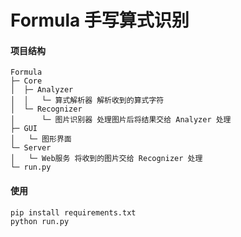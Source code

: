 # Formula 手写算式识别

#### 项目结构
```
Formula
├─ Core
│  ├─ Analyzer
│  │   └─ 算式解析器 解析收到的算式字符
│  └─ Recognizer
│      └─ 图片识别器 处理图片后将结果交给 Analyzer 处理
├─ GUI
│   └─ 图形界面 
└─ Server
│   └─ Web服务 将收到的图片交给 Recognizer 处理
└─ run.py
```

#### 使用
```bash
pip install requirements.txt
python run.py
```